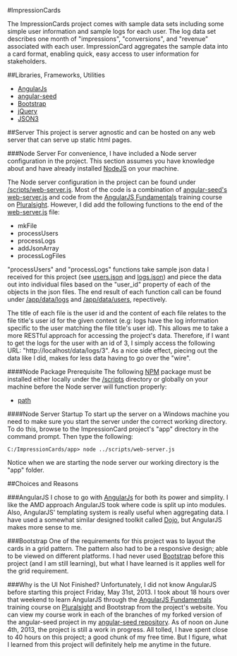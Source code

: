 #ImpressionCards

The ImpressionCards project comes with sample data sets including some simple user information and sample
logs for each user. The log data set describes one month of "impressions", "conversions", and "revenue" associated with
each user. ImpressionCard aggregates the sample data into a card format, enabling quick, easy access to
user information for stakeholders.

##Libraries, Frameworks, Utilities
- [AngularJs](http://angularjs.org/)
- [angular-seed](https://github.com/angular/angular-seed)
- [Bootstrap](http://twitter.github.io/bootstrap/)
- [jQuery](http://jquery.com/)
- [JSON3](https://github.com/bestiejs/json3)

##Server
This project is server agnostic and can be hosted on any web server that can serve up static html pages.

###Node Server
For convenience, I have included a Node server configuration in the project. This section assumes you have knowledge
about and have already installed [NodeJS](http://nodejs.org/) on your machine.

The Node server configuration in the project can be found under
[/scripts/web-server.js](https://github.com/decoy31/ImpressionCards/blob/master/scripts/web-server.js). Most of the
code is a combination of
[angular-seed's web-server.js](https://github.com/angular/angular-seed/blob/master/scripts/web-server.js) and code from
the [AngularJS Fundamentals](http://pluralsight.com/training/Courses/TableOfContents/angularjs-fundamentals) training
course on [Pluralsight](http://pluralsight.com/). However, I did add the following functions to the end of the
[web-server.js](https://github.com/decoy31/ImpressionCards/blob/master/scripts/web-server.js) file:

- mkFile
- processUsers
- processLogs
- addJsonArray
- processLogFiles

"processUsers" and "processLogs" functions take sample json data I received for this project (see
[users.json](https://github.com/decoy31/ImpressionCards/blob/master/app/data/users.json) and
[logs.json](https://github.com/decoy31/ImpressionCards/blob/master/app/data/logs.json)) and piece the data out into
individual files based on the "user_id" property of each of the objects in the json files. The end result of each
function call can be found under [/app/data/logs](https://github.com/decoy31/ImpressionCards/tree/master/app/data/logs)
and [/app/data/users](https://github.com/decoy31/ImpressionCards/tree/master/app/data/users), repectively.

The title of each file is the user id and the content of each file relates to the file title's user id for the given context
(e.g: logs have the log information specific to the user matching the file title's user id). This allows me to take a
more RESTful approach for accessing the project's data. Therefore, if I want to get the logs for the user with an id
of 3, I simply access the following URL: "http://localhost/data/logs/3". As a nice side effect, piecing out the data
like I did, makes for less data having to go over the "wire".

####Node Package Prerequisite
The following [NPM](https://npmjs.org/) package must be installed either locally under the
[/scripts](https://github.com/decoy31/ImpressionCards/blob/master/scripts) directory or globally on your machine
before the Node server will function properly:

- [path](https://npmjs.org/package/path)

####Node Server Startup
To start up the server on a Windows machine you need to make sure you start the server under the correct working
directory. To do this, browse to the ImpressionCard project's "app" directory in the command prompt. Then type
the following:

```dos
C:/ImpressionCards/app> node ../scripts/web-server.js
```

Notice when we are starting the node server our working directory is the "app" folder.

##Choices and Reasons

###AngularJS
I chose to go with [AngularJs](http://angularjs.org/) for both its power and simplity. I like the AMD approach
AngularJS took where code is split up into modules. Also, AngularJS' templating system is really useful when 
aggregating data. I have used a somewhat similar designed toolkit called [Dojo](http://dojotoolkit.org/), but 
AngularJS makes more sense to me.

###Bootstrap
One of the requirements for this project was to layout the cards in a grid pattern. The pattern also had to be a
responsive design; able to be viewed on different platforms. I had never used
[Bootstrap](http://twitter.github.io/bootstrap/) before this project (and I am still learning), but what I have
learned is it applies well for the grid requirement.

###Why is the UI Not Finished?
Unfortunately, I did not know AngularJS before starting this project Friday, May 31st, 2013. I took about 18 hours
over that weekend to learn AngularJS through the
[AngularJS Fundamentals](http://pluralsight.com/training/Courses/TableOfContents/angularjs-fundamentals) training
course on [Pluralsight](http://pluralsight.com/) and Bootstrap from the project's website. You can view my course work
in each of the branches of my forked version of the angular-seed project in my
[angular-seed repository](https://github.com/decoy31/angular-seed/branches). As of noon on June 4th, 2013,
the project is still a work in progress. All tolled, I have spent close to 40 hours on this project; a good chunk of
my free time. But I figure, what I learned from this project will definitely help me anytime in the future.
